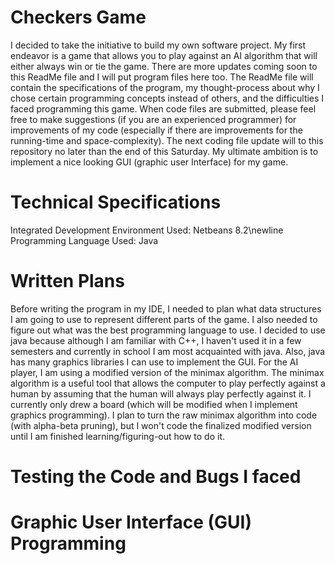 # Checkers Game
I decided to take the initiative to build my own software project. My first endeavor is a game that allows you to play against an AI algorithm that will either always win or tie the game. There are more updates coming soon to this ReadMe file and I will put program files here too. The ReadMe file will contain the specifications of the program, my thought-process about why I chose certain programming concepts instead of others, and the difficulties I faced programming this game. When code files are submitted, please feel free to make suggestions (if you are an experienced programmer) for improvements of my code (especially if there are improvements for the running-time and space-complexity). The next coding file update will to this repository no later than the end of this Saturday. My ultimate ambition is to implement a nice looking GUI (graphic user Interface) for my game. 
# Technical Specifications
Integrated Development Environment Used: Netbeans 8.2\newline
Programming Language Used: Java
# Written Plans
Before writing the program in my IDE, I needed to plan what data structures I am going to use to represent different parts of the game. I also needed to figure out what 
was the best programming language to use. I decided to use java because although I am familiar with C++, I haven't used it in a few semesters and currently in school I am most 
acquainted with java. Also, java has many graphics libraries I can use to implement the GUI. For the AI player, I am using a modified version of the minimax algorithm. The minimax algorithm is a useful tool that allows the computer to play perfectly against a human by assuming that the human will always play perfectly against it. I currently only drew a board (which will be modified when I implement graphics programming). I plan to turn the raw minimax algorithm into code (with alpha-beta pruning), but I won't code the finalized modified version until I am finished learning/figuring-out how to do it. 
# Testing the Code and Bugs I faced
# Graphic User Interface (GUI) Programming 
